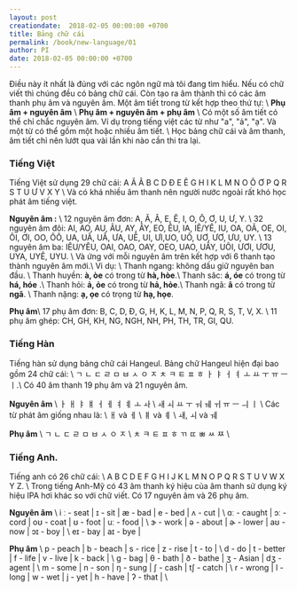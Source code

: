 ```yaml
---
layout: post
creationdate:  2018-02-05 00:00:00 +0700
title: Bảng chữ cái
permalink: /book/new-language/01
author: PI
date: 2018-02-05 00:00:00 +0700
---
```


Điều này ít nhất là đúng với các ngôn ngữ mà tôi đang tìm hiểu. Nếu có chữ viết thì chúng đều có bảng chữ cái. Còn tạo ra âm thành thì có các âm thanh phụ âm và nguyên âm. Một âm tiết trong từ kết hợp theo thứ tự: \\
**Phụ âm + nguyên âm** \\
**Phụ âm + nguyên âm + phụ âm** \\
Có một số âm tiết có thể chỉ chắc nguyên âm. Ví dụ trong tiếng việt các từ như "a", "ả", "ạ".
Và một từ có thể gồm một hoặc nhiều âm tiết. \\
Học bảng chữ cái và âm thanh, âm tiết chỉ nên lướt qua vài lần khi nào cần thi tra lại.

### Tiếng Việt

Tiếng Việt sử dụng 29 chữ cái:
A Ă Â B C D Đ E Ê G H I K L M N O Ô Ơ P Q R S T U Ư V X Y \\
Và có khá nhiều âm thanh nên người nước ngoài rất khó học phát âm tiếng việt.

**Nguyên âm :**  \\
12 nguyên âm đơn: A, Ă, Â, E, Ê, I, O, Ô, Ơ, U, Ư, Y. \\
32 nguyên âm đôi: AI, AO, AU, ÂU, AY, ÂY, EO, ÊU, IA, IÊ/YÊ, IU, OA, OĂ, OE, OI, ÔI, ƠI, OO, ÔÔ, UA, UĂ, UÂ, ƯA, UÊ, UI, ƯI,UO, UÔ, UƠ, ƯƠ, ƯU, UY. \\
13 nguyên âm ba: IÊU/YÊU, OAI, OAO, OAY, OEO, UAO, UÂY, UÔI, ƯƠI, ƯƠU, UYA, UYÊ, UYU. \\
Và ứng với mỗi nguyên âm trên kết hợp với 6 thanh tạo thành nguyên âm mới.\\
Vi dụ: \\
Thanh ngang: không dấu giữ nguyên ban đầu. \\
Thanh huyền: **à, òe** có trong từ **hà, hòe**.\\
Thanh săc: **á, óe** có trong từ **há, hóe** .\\
Thanh hỏi: **ả, ỏe** có trong từ **hả, hỏe**.\\
Thanh ngã: **ã** có trong từ **ngã**. \\
Thanh nặng: **ạ, ọe** có trọng từ **hạ, họe**. 

**Phụ âm**\\
17 phụ âm đơn: B, C, D, Đ, G, H, K, L, M, N, P, Q, R, S, T, V, X. \\
11 phụ âm ghép: CH, GH, KH, NG, NGH, NH, PH, TH, TR, GI, QU.


### Tiếng Hàn

Tiếng hàn sử dụng bảng chữ cái Hangeul. Bảng chữ Hangeul hiện đại bao gồm  24 chữ cái: \\
ㄱ ㄴ ㄷ ㄹ ㅁ ㅂ ㅅ ㅇ ㅈ ㅊ ㅋ ㅌ ㅍ ㅎ ㅏ ㅑ ㅓ ㅕ ㅗ ㅛ ㅜ ㅠ ㅡ ㅣ.\\
Có 40 âm thanh 19 phụ âm và 21 nguyên âm.

**Nguyên âm** \\
 ㅏ	ㅐ	ㅑ	ㅒ ㅓ ㅔ ㅕ	ㅖ	ㅗ	ㅘ  \\
 ㅙ	ㅚ	ㅛ	ㅜ	ㅝ	ㅞ	ㅟ	ㅠ	ㅡ	ㅢ	ㅣ \\
 Các từ phát âm giống nhau là:  \\
ㅐ và ㅔ \\
ㅒ và ㅖ \\
ㅙ, ㅚ và ㅞ

**Phụ âm** \\
ㄱ	ㄴ	ㄷ	ㄹ	ㅁ	ㅂ	ㅅ	ㅇ	ㅈ \\
ㅊ	ㅋ	ㅌ	ㅍ	ㅎ	ㄲ	ㄸ	ㅃ	ㅆ	ㅉ	\\

### Tiếng Anh.

Tiếng anh có 26 chữ cái: \\
A B C D E F G H I J K L M N O P Q R S T U V W X Y Z. \\
Trong tiếng Anh-Mỹ có 43 âm thanh ký hiệu của âm thanh sử dụng ký hiệu IPA hơi khác so với chữ viết. Có 17 nguyên âm và 26 phụ âm.

**Nguyên âm** \\
i ː -	seat | ɪ - sit | æ - bad | e - bed | ʌ - cut | \\
ɑː -  caught | ɔː - cord | oʊ - coat | ʊ - foot | uː - food | \\
ɝ - work | ə - about | ɚ - lower | aʊ - now | ɔɪ - boy | \\
eɪ - bay | aɪ - bye |

**Phụ âm** \\
p - peach | b - beach | s - rice | z - rise | t - to | \\
d - do | t - better | f - life | v - live | k - back | \\
 g - bag | θ - bath | ð - bathe | ʒ - Asian | dʒ - agent | \\
  m - some | n - son | ŋ - sung | ʃ - cash | tʃ - catch | \\
   r - wrong | l - long | w - wet | j - yet | h - have | ʔ - that | \\